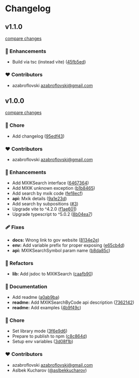 # Changelog 

## v1.1.0

[compare changes](https://github.com/azabroflovski/mxik/compare/v1.0.0-alpha...v1.1.0)

### 🚀 Enhancements

- Build via tsc (instead vite) ([45fb5ed](https://github.com/azabroflovski/mxik/commit/45fb5ed))

### ❤️ Contributors

- azabroflovski <azabroflovski@gmail.com>

## v1.0.0

[compare changes](https://github.com/azabroflovski/mxik/compare/v1.0.0-alpha...v1.0.0)

### 🏡 Chore

- Add changelog ([95edf43](https://github.com/azabroflovski/mxik/commit/95edf43))

### ❤️ Contributors

- azabroflovski <azabroflovski@gmail.com>

### 🚀 Enhancements

- Add MXIKSearch interface ([6467364](https://github.com/azabroflovski/mxik/commit/6467364))
- Add MXIK unknown exception ([b1b8465](https://github.com/azabroflovski/mxik/commit/b1b8465))
- Add search by mxik code ([fef8ecf](https://github.com/azabroflovski/mxik/commit/fef8ecf))
- **api:** Mxik details ([9a1e23d](https://github.com/azabroflovski/mxik/commit/9a1e23d))
- Add search by subpositions ([#3](https://github.com/azabroflovski/mxik/pull/3))
- Upgrade vite to ^4.2.0 ([f1ae601](https://github.com/azabroflovski/mxik/commit/f1ae601))
- Upgrade typescript to ^5.0.2 ([8b04ea7](https://github.com/azabroflovski/mxik/commit/8b04ea7))

### 🩹 Fixes

- **docs:** Wrong link to gov website ([8134e2e](https://github.com/azabroflovski/mxik/commit/8134e2e))
- **env:** Add variable prefix for proper exposing ([e65cb4d](https://github.com/azabroflovski/mxik/commit/e65cb4d))
- **api:** MXIKSearchSymbol param name ([b8da85c](https://github.com/azabroflovski/mxik/commit/b8da85c))

### 💅 Refactors

- **lib:** Add jsdoc to MXIKSearch ([caafb90](https://github.com/azabroflovski/mxik/commit/caafb90))

### 📖 Documentation

- Add readme ([a0ab9ba](https://github.com/azabroflovski/mxik/commit/a0ab9ba))
- **readme:** Add MXIKSearchByCode api description ([7362142](https://github.com/azabroflovski/mxik/commit/7362142))
- **readme:** Add examples ([4b9f49c](https://github.com/azabroflovski/mxik/commit/4b9f49c))

### 🏡 Chore

- Set library mode ([3f6e9d6](https://github.com/azabroflovski/mxik/commit/3f6e9d6))
- Prepare to publish to npm ([c8c864d](https://github.com/azabroflovski/mxik/commit/c8c864d))
- Setup env variables ([3d08f1b](https://github.com/azabroflovski/mxik/commit/3d08f1b))

### ❤️  Contributors

- azabroflovski <azabroflovski@gmail.com>
- Aslbek Kucharov ([@aslbekkucharov](http://github.com/aslbekkucharov))
